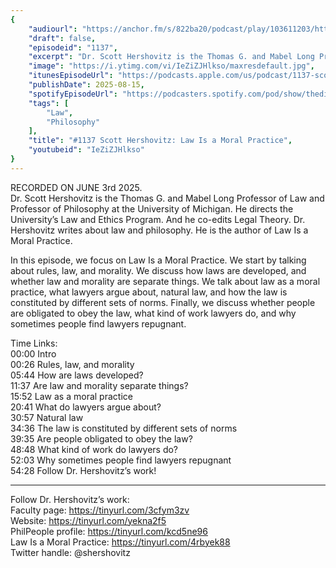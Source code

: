 ```yaml
---
{
	"audiourl": "https://anchor.fm/s/822ba20/podcast/play/103611203/https%3A%2F%2Fd3ctxlq1ktw2nl.cloudfront.net%2Fstaging%2F2025-5-3%2Fa7c2ec5f-f19c-3205-8304-f2eed0602acf.m4a",
	"draft": false,
	"episodeid": "1137",
	"excerpt": "Dr. Scott Hershovitz is the Thomas G. and Mabel Long Professor of Law and Professor of Philosophy at the University of Michigan. He directs the University’s Law and Ethics Program. And he co-edits Legal Theory. Dr. Hershovitz writes about law and philosophy. He is the author of Law Is a Moral Practice.",
	"image": "https://i.ytimg.com/vi/IeZiZJHlkso/maxresdefault.jpg",
	"itunesEpisodeUrl": "https://podcasts.apple.com/us/podcast/1137-scott-hershovitz-law-is-a-moral-practice/id1451347236?i=1000722122057&uo=4",
	"publishDate": 2025-08-15,
	"spotifyEpisodeUrl": "https://podcasters.spotify.com/pod/show/thedissenter/episodes/1137-Scott-Hershovitz-Law-Is-a-Moral-Practice-e33ofc3",
	"tags": [
		"Law",
		"Philosophy"
	],
	"title": "#1137 Scott Hershovitz: Law Is a Moral Practice",
	"youtubeid": "IeZiZJHlkso"
}
---
```

RECORDED ON JUNE 3rd 2025.  
Dr. Scott Hershovitz is the Thomas G. and Mabel Long Professor of Law and Professor of Philosophy at the University of Michigan. He directs the University’s Law and Ethics Program. And he co-edits Legal Theory. Dr. Hershovitz writes about law and philosophy. He is the author of Law Is a Moral Practice.

In this episode, we focus on Law Is a Moral Practice. We start by talking about rules, law, and morality. We discuss how laws are developed, and whether law and morality are separate things. We talk about law as a moral practice, what lawyers argue about, natural law, and how the law is constituted by different sets of norms. Finally, we discuss whether people are obligated to obey the law, what kind of work lawyers do, and why sometimes people find lawyers repugnant.

Time Links:  
<time>00:00</time> Intro  
<time>00:26</time> Rules, law, and morality  
<time>05:44</time> How are laws developed?  
<time>11:37</time> Are law and morality separate things?  
<time>15:52</time> Law as a moral practice  
<time>20:41</time> What do lawyers argue about?  
<time>30:57</time> Natural law  
<time>34:36</time> The law is constituted by different sets of norms  
<time>39:35</time> Are people obligated to obey the law?  
<time>48:48</time> What kind of work do lawyers do?  
<time>52:03</time> Why sometimes people find lawyers repugnant  
<time>54:28</time> Follow Dr. Hershovitz’s work!

---

Follow Dr. Hershovitz’s work:  
Faculty page: https://tinyurl.com/3cfym3zv  
Website: https://tinyurl.com/yekna2f5  
PhilPeople profile: https://tinyurl.com/kcd5ne96  
Law Is a Moral Practice: https://tinyurl.com/4rbyek88  
Twitter handle: @shershovitz

